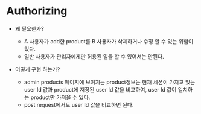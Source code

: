 # Authorizing
- 왜 필요한가?
	- A 사용자가 add한 product를 B 사용자가 삭제하거나 수정 할 수 있는 위험이 있다.
	- 일반 사용자가 관리자에게만 허용된 일을 할 수 있어서는 안된다.

- 어떻게 구현 하는가?
	- admin products 페이지에 보여지는 product정보는 현재 세션이 가지고 있는 user Id 값과 product에 저장된 user Id 값을 비교하여, user Id 값이 일치하는 product만 가져올 수 있다.
	- post request에서도 user Id 값을 비교하면 된다.